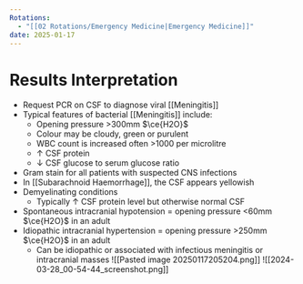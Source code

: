 ```yaml
---
Rotations:
  - "[[02 Rotations/Emergency Medicine|Emergency Medicine]]"
date: 2025-01-17
---
```

# Results Interpretation
- Request PCR on CSF to diagnose viral [[Meningitis]]
- Typical features of bacterial [[Meningitis]] include:
	- Opening pressure >300mm $\ce{H2O}$
	- Colour may be cloudy, green or purulent
	- WBC count is increased often >1000 per microlitre
	- ↑ CSF protein
	- ↓ CSF glucose to serum glucose ratio
- Gram stain for all patients with suspected CNS infections
- In [[Subarachnoid Haemorrhage]], the CSF appears yellowish
- Demyelinating conditions
	- Typically ↑ CSF protein level but otherwise normal CSF
- Spontaneous intracranial hypotension = opening pressure <60mm $\ce{H2O}$ in an adult
- Idiopathic intracranial hypertension = opening pressure >250mm $\ce{H2O}$ in an adult
	- Can be idiopathic or associated with infectious meningitis or intracranial masses
	![[Pasted image 20250117205204.png]]
![[2024-03-28_00-54-44_screenshot.png]]